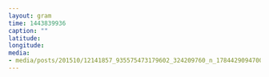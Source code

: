 ```yaml
---
layout: gram
time: 1443839936
caption: ""
latitude: 
longitude: 
media:
- media/posts/201510/12141857_935575473179602_324209760_n_17844290947000351.jpg
---
```

